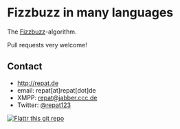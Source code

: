 Fizzbuzz in many languages
======
The [Fizzbuzz](https://en.wikipedia.org/wiki/Fizz_buzz "fizzbuzz on wikipedia")-algorithm.
 
Pull requests very welcome!

## Contact
* http://repat.de
* email: repat[at]repat[dot]de
* XMPP: repat@jabber.ccc.de
* Twitter: [@repat123](https://twitter.com/repat123 "repat123 on twitter")

[![Flattr this git repo](http://api.flattr.com/button/flattr-badge-large.png)](https://flattr.com/submit/auto?user_id=repat&url=https://github.com/repat/fizzbuzz-many-languages&title=fizzbuzz-many-languages&language=&tags=github&category=software) 

